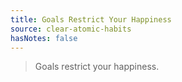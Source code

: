 ```yaml
---
title: Goals Restrict Your Happiness
source: clear-atomic-habits
hasNotes: false
---
```


> Goals restrict your happiness.
